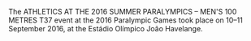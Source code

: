 The ATHLETICS AT THE 2016 SUMMER PARALYMPICS – MEN'S 100 METRES T37 event at the 2016 Paralympic Games took place on 10–11 September 2016, at the Estádio Olímpico João Havelange.

